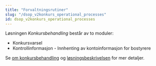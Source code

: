 ```yaml
---
title: "Forvaltningsrutiner"
slug: "/dsop_v2konkurs_operational_processes"
id: dsop_v2konkurs_operational_processes
---
```


Løsningen *Konkursbehandling* består av to moduler:

* Konkursvarsel
* Kontrollinformasjon - Innhenting av kontoinformasjon for bostyrere

Se [om konkursbehandling](/dsop_v2konkurs_about) og
[løsningsbeskrivelsen](/dsop_v2konkurs_løsningsbeskrivelse) for mer detaljer.

